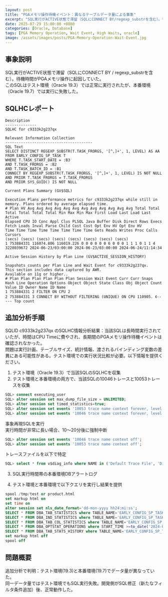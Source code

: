 ```yaml
---
layout: post
title: "PGAメモリ操作待機イベント：異なるテーブルデータ量による事象"
excerpt: "SQL実行がACTIVE状態で滞留（SQLにCONNECT BY/regexp_substrを含む）。待機時間がPGAメモリ操作に起因していた。"
date: 2025-07-29 15:00:00 +0800
categories: [Oracle, Database]
tags: [PGA Memory Operation, Wait Event, High Waits, oracle]
image: /assets/images/posts/PGA-Memory-Operation-Wait-Event.jpg
---
```


## 事象説明
SQL実行がACTIVE状態で滞留（SQLにCONNECT BY / regexp_substrを含む）。待機時間がPGAメモリ操作に起因していた。  
このSQLはテスト環境（Oracle 19.3）では正常に実行されたが、本番環境（Oracle 19.7）では実行に失敗した。  

## SQLHCレポート

```
Description
--------------
SQLHC for c9333k2g237qx

Relevant Information Collection
---------------------------------------
SQL Text
SELECT DISTINCT REGEXP_SUBSTR(T.TASK_FRORGS, '[^,]+', 1, LEVEL) AS AA FROM EARLY_CONFIG_SP_TASK T
WHERE T.TASK_START_DATE = :B3
AND T.TASK_FRORGS = :B2
AND T.TASK_BATCH_ID = :B1
CONNECT BY REGEXP_SUBSTR(T.TASK_FRORGS, '[^,]+', 1, LEVEL) IS NOT NULL
AND PRIOR T.TASK_FRORGS = T.TASK_FRORGS
AND PRIOR SYS_GUID() IS NOT NULL

Current Plans Summary (GV$SQL)

Execution Plans performance metrics for c9333k2g237qx while still in memory. Plans ordered by average elapsed time.
# Plan HV Avg Avg Avg Avg Avg Avg Avg Avg Avg Avg Avg Avg Total Total Total Total Total Total Min Max Min Max First Load Last Load Last Active
Elapsed CPU IO Conc Appl Clus PLSQL Java Buffer Disk Direct Rows Execs Fetch Loads Inval Parse Child Cost Cost Opt Env HV Opt Env HV
Time Time Time Time Time Time Time Time Gets Reads Writes Proc Calls Cursors
(secs) (secs) (secs) (secs) (secs) (secs) (secs) (secs)
1 753884331 116074.806 116019.226 0 0 0 0 0 0 6 0 0 0 1 1 1 0 1 1 4 3228039672 2024-06-23/03:00:00 2024-06-23/03:00:00 2024-06-24/11:14:34

Active Session History by Plan Line (GV$ACTIVE_SESSION_HISTORY)

Snapshots counts per Plan Line and Wait Event for c9333k2g237qx.
This section includes data captured by AWR.
Available on 11g or higher..
# Plan Plan Plan Plan Plan Plan Session Wait Event Curr Curr Snaps
Hash Line Operation Options Object Object State Class Obj Object Count
Value ID Owner Name ID Name
1 753884331 2 FILTER ON CPU 2
2 753884331 3 CONNECT BY WITHOUT FILTERING (UNIQUE) ON CPU 110905. 《----- Top count
```

## 追加分析手順
SQLID c9333k2g237qx のSQLHC情報分析結果：当該SQLは長時間実行されていたが、時間はCPU Timeに費やされ、長期間のPGAメモリ操作待機イベントは確認されなかった。  
問題は実行計画、テーブルサイズ、統計情報、渡されるバインディング変数の差異にある可能性がある。テスト環境での実行状況比較が必要。以下情報を提供ください。  

1. テスト環境（Oracle 19.3）で当該SQLのSQLHCを収集  
2. テスト環境と本番環境の両方で、当該SQLの10046トレースと10053トレースを収集  
```SQL
SQL> connect executing_user
SQL> alter session set max_dump_file_size = UNLIMITED;
SQL> alter session set timed_statistics=true;
SQL> alter session set events '10053 trace name context forever, level 2';
SQL> alter session set events '10046 trace name context forever, level 12';
```

事象再現SQLを実行  
実行時間が非常に長い場合、10～20分後に強制中断  
```SQL
SQL> alter session set events '10046 trace name context off';
SQL> alter session set events '10053 trace name context off';
```

トレースファイルを以下で特定  
```SQL
SQL> select * from v$diag_info where NAME in ('Default Trace File', 'Diag Trace')
```

3. SQL実行時間帯の本番環境DBアラートログ

4. テスト環境と本番環境で以下クエリを実行し結果を提供
```SQL
spool /tmp/test or product.html
set markup html on
set time on
alter session set nls_date_format='dd-mon-yyyy hh24:mi:ss';
SELECT * FROM DBA_TAB_STATISTICS where TABLE_NAME='EARLY_CONFIG_SP_TASK';
SELECT * FROM DBA_IND_STATISTICS where TABLE_NAME='EARLY_CONFIG_SP_TASK';
SELECT * FROM DBA_TAB_COL_STATISTICS where TABLE_NAME='EARLY_CONFIG_SP_TASK';
SELECT * FROM DBA_OPTSTAT_OPERATIONS where START_TIME >=to_date('2024-06-17 00:00:00','yyyy-mm-dd hh24:mi:ss') and END_TIME <= to_date('2024-06-24 01:00:00','yyyy-mm-dd hh24:mi:ss') order by START_TIME;
SELECT * FROM DBA_TAB_STATS_HISTORY where TABLE_NAME='EARLY_CONFIG_SP_TASK';
set markup html off
spool off
```

## 問題概要
追加分析で判明：テスト環境(19.3)と本番環境(19.7)でデータ量が異なっていた。  
同一データ量ではテスト環境でもSQL実行失敗。開発側がSQL修正（新たなフィルタ条件追加）後、正常動作した。  
